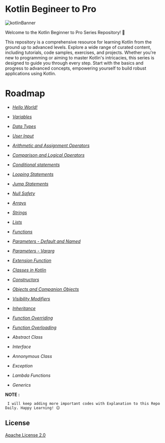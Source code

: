 
# Kotlin Begineer to Pro

![kotlinBanner](https://developer.android.com/static/codelabs/basic-android-kotlin-compose-first-program/img/840cee8b164c10b.png)

Welcome to the Kotlin Beginner to Pro Series Repository! 🚀

This repository is a comprehensive resource for learning Kotlin from the ground up to advanced levels. Explore a wide range of curated content, including tutorials, code samples, exercises, and projects. Whether you're new to programming or aiming to master Kotlin's intricacies, this series is designed to guide you through every step. Start with the basics and progress to advanced concepts, empowering yourself to build robust applications using Kotlin.

# Roadmap

- *[Hello World!](https://github.com/sriram005/kotlin-begineer-to-pro/blob/main/helloworld.kt)*

- *[Variables](https://github.com/sriram005/kotlin-begineer-to-pro/blob/main/variables.kt)*

- *[Data Types](https://github.com/sriram005/kotlin-begineer-to-pro/blob/main/data-types.kt)*

- *[User Input](https://github.com/sriram005/kotlin-begineer-to-pro/blob/main/user-input.kt)*

- *[Arithmetic and Assignment Operators](https://github.com/sriram005/kotlin-begineer-to-pro/blob/main/Arithmetic-Assignment-operators.kt)*

- *[Comparison and Logical Operators](https://github.com/sriram005/kotlin-begineer-to-pro/blob/main/Comparision-Logical-operators.kt)*

- *[Conditional statements](https://github.com/sriram005/kotlin-begineer-to-pro/blob/main/conditional-statements.kt)*

- *[Looping Statements](https://github.com/sriram005/kotlin-begineer-to-pro/blob/main/looping-statements.kt)*

- *[Jump Statements](https://github.com/sriram005/kotlin-begineer-to-pro/blob/main/jump-statements.kt)*

- *[Null Safety](https://github.com/sriram005/kotlin-begineer-to-pro/blob/main/null-safety.kt)*

- *[Arrays](https://github.com/sriram005/kotlin-begineer-to-pro/blob/main/Arrays.kt)*

- *[Strings](https://github.com/sriram005/kotlin-begineer-to-pro/blob/main/Strings.kt)*

- *[Lists](https://github.com/sriram005/kotlin-begineer-to-pro/blob/main/Lists.kt)*

- *[Functions](https://github.com/sriram005/kotlin-begineer-to-pro/blob/main/Funtions.kt)*

- *[Parameters - Default and Named](https://github.com/sriram005/kotlin-begineer-to-pro/blob/main/Default-Named-Parameters.kt)*

- *[Parameters - Vararg](https://github.com/sriram005/kotlin-begineer-to-pro/blob/main/Vararg-Parameters.kt)*

- *[Extension Function](https://github.com/sriram005/kotlin-begineer-to-pro/blob/main/Extension-Function.kt)*

- *[Classes in Kotlin](https://github.com/sriram005/kotlin-begineer-to-pro/blob/main/Classes.kt)*

- *[Constructors](https://github.com/sriram005/kotlin-begineer-to-pro/blob/main/Constructors.kt)*

- *[Objects and Companion Objects](https://github.com/sriram005/kotlin-begineer-to-pro/blob/main/Companion-Objects.kt)*

- *[Visibility Modifiers](https://github.com/sriram005/kotlin-begineer-to-pro/blob/main/Visibility-Modifiers.kt)*

- *[Inheritance](https://github.com/sriram005/kotlin-begineer-to-pro/blob/main/Inheritance.kt)*

- *[Function Overriding](https://github.com/sriram005/kotlin-begineer-to-pro/blob/main/Function-Overriding.kt)*

- *[Function Overloading](https://github.com/sriram005/kotlin-begineer-to-pro/blob/main/Function-Overloading.kt)*

- *Abstract Class*

- *Interface*

- *Annonymous Class*

- *Exception*

- *Lambda Functions*

- *Generics*

**NOTE :**
```
 I will keep adding more important codes with Explanation to this Repo Daily. Happy Learning! 😊
```


## License

[Apache License 2.0](https://choosealicense.com/licenses/mit/)

